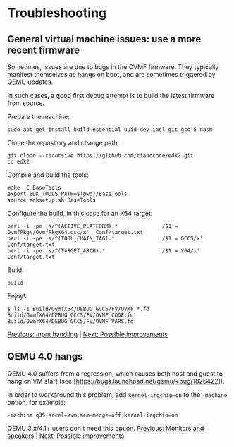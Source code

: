 # Troubleshooting

## General virtual machine issues: use a more recent firmware

Sometimes, issues are due to bugs in the OVMF firmware. They typically manifest themselves as hangs on boot, and are sometimes triggered by QEMU updates.

In such cases, a good first debug attempt is to build the latest firmware from source.

Prepare the machine:

    sudo apt-get install build-essential uuid-dev iasl git gcc-5 nasm

Clone the repository and change path:

    git clone --recursive https://github.com/tianocore/edk2.git
    cd edk2

Compile and build the tools:

    make -C BaseTools
    export EDK_TOOLS_PATH=$(pwd)/BaseTools
    source edksetup.sh BaseTools

Configure the build, in this case for an X64 target:

    perl -i -pe 's/^(ACTIVE_PLATFORM).*              /$1 = OvmfPkg\/OvmfPkgX64.dsc/x'  Conf/target.txt
    perl -i -pe 's/^(TOOL_CHAIN_TAG).*               /$1 = GCC5/x'                     Conf/target.txt
    perl -i -pe 's/^(TARGET_ARCH).*                  /$1 = X64/x'                      Conf/target.txt

Build:

    build

Enjoy!:

    $ ls -1 Build/OvmfX64/DEBUG_GCC5/FV/OVMF_*.fd
    Build/OvmfX64/DEBUG_GCC5/FV/OVMF_CODE.fd
    Build/OvmfX64/DEBUG_GCC5/FV/OVMF_VARS.fd
[Previous: Input handling](4_INPUT_HANDLING.md) | [Next: Possible improvements](6_POSSIBLE_IMPROVEMENTS.md)

## QEMU 4.0 hangs

QEMU 4.0 suffers from a regression, which causes both host and guest to hang on VM start (see [https://bugs.launchpad.net/qemu/+bug/1826422]).

In order to workaround this problem, add `kernel-irqchip=on` to the `-machine` option, for example:

```
-machine q35,accel=kvm,mem-merge=off,kernel-irqchip=on
```

QEMU 3.x/4.1+ users don't need this option.
[Previous: Monitors and speakers](5_MONITORS_AND_SPEAKERS.md) | [Next: Possible improvements](7_POSSIBLE_IMPROVEMENTS.md)
